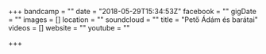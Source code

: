 +++
bandcamp = ""
date = "2018-05-29T15:34:53Z"
facebook = ""
gigDate = ""
images = []
location = ""
soundcloud = ""
title = "Pető Ádám és barátai"
videos = []
website = ""
youtube = ""

+++
